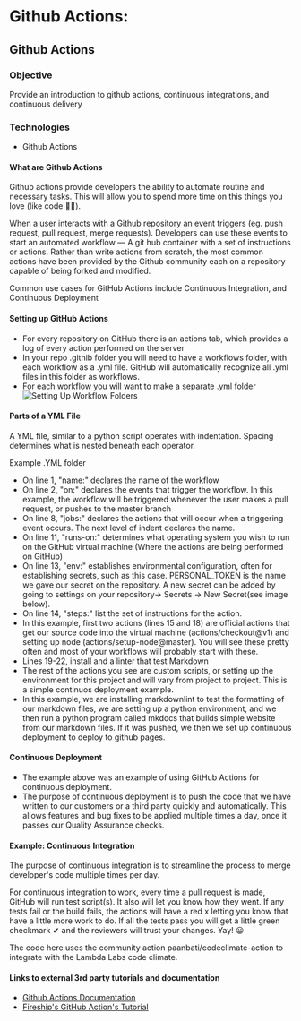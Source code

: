 # Github Actions:



## Github Actions

### Objective

Provide an introduction to github actions, continuous integrations, and continuous delivery

### Technologies

* Github Actions

#### What are Github Actions

Github actions provide developers the ability to automate routine and necessary tasks. This will allow you to spend more time on this things you love (like code 👨‍💻).

When a user interacts with a Github repository an event triggers (eg. push request, pull request, merge requests). Developers can use these events to start an automated workflow — A git hub container with a set of instructions or actions. Rather than write actions from scratch, the most common actions have been provided by the Github community each on a repository capable of being forked and modified.

Common use cases for GitHub Actions include Continuous Integration, and Continuous Deployment

#### Setting up GitHub Actions

* For every repository on GitHub there is an actions tab, which provides a log of every action performed on the server
* In your repo .githib folder you will need to have a workflows folder, with each workflow as a .yml file. GitHub will automatically recognize all .yml files in this folder as workflows.
* For each workflow you will want to make a separate .yml folder ![Setting Up Workflow Folders](https://github.com/Lambda-School-Labs/gitbook-labs-guides/tree/1b9f095385cbf02520a451e3ea7ed75d8d417963/assets/images/github-actions/workflowFolder.png)

#### Parts of a YML File

A YML file, similar to a python script operates with indentation. Spacing determines what is nested beneath each operator.

Example .YML folder 

* On line 1, "name:" declares the name of the workflow
* On line 2, "on:" declares the events that trigger the workflow. In this example, the workflow will be triggered whenever the user makes a pull request, or pushes to the master branch
* On line 8, "jobs:" declares the actions that will occur when a triggering event occurs. The next level of indent declares the name.
* On line 11, "runs-on:" determines what operating system you wish to run on the GitHub virtual machine (Where the actions are being performed on GitHub)
* On line 13, "env:" establishes environmental configuration, often for establishing secrets, such as this case. PERSONAL_TOKEN is the name we gave our secret on the repository. A new secret can be added by going to settings on your repository-> Secrets -> New Secret(see image below).
* On line 14, "steps:" list the set of instructions for the action.
* In this example, first two actions (lines 15 and 18) are official actions that get our source code into the virtual machine (actions/checkout@v1) and setting up node (actions/setup-node@master). You will see these pretty often and most of your workflows will probably start with these.
* Lines 19-22, install and a linter that test Markdown
* The rest of the actions you see are custom scripts, or setting up the environment for this project and will vary from project to project. This is a simple continuos deployment example.
* In this example, we are installing markdownlint to test the formatting of our markdown files, we are setting up a python environment, and we then run a python program called mkdocs that builds simple website from our markdown files. If it was pushed, we then we set up continuous deployment to deploy to github pages.

#### Continuous Deployment

* The example above was an example of using GitHub Actions for continuous deployment.
* The purpose of continuous deployment is to push the code that we have written to our customers or a third party quickly and automatically. This allows features and bug fixes to be applied multiple times a day, once it passes our Quality Assurance checks.

#### Example: Continuous Integration

The purpose of continuous integration is to streamline the process to merge developer's code multiple times per day.

For continuous integration to work, every time a pull request is made, GitHub will run test script(s). It also will let you know how they went. If any tests fail or the build fails, the actions will have a red x letting you know that have a little more work to do. If all the tests pass you will get a little green checkmark ✔ and the reviewers will trust your changes. Yay! 😀

The code here uses the community action paanbati/codeclimate-action to integrate with the Lambda Labs code climate.

#### Links to external 3rd party tutorials and documentation

* [Github Actions Documentation](https://help.github.com/en/actions)
* [Fireship's GitHub Action's Tutorial](https://www.youtube.com/watch?v=eB0nUzAI7M8\&t)
